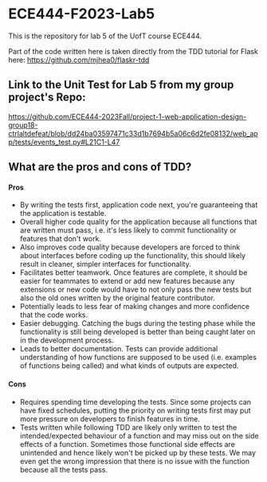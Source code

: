 # ECE444-F2023-Lab5

This is the repository for lab 5 of the UofT course ECE444.

Part of the code written here is taken directly from the TDD tutorial for Flask here: https://github.com/mjhea0/flaskr-tdd

## Link to the Unit Test for Lab 5 from my group project's Repo:
https://github.com/ECE444-2023Fall/project-1-web-application-design-group18-ctrlaltdefeat/blob/dd24ba03597471c33d1b7694b5a06c6d2fe08132/web_app/tests/events_test.py#L21C1-L47 

## What are the pros and cons of TDD?

#### Pros
- By writing the tests first, application code next, you're guaranteeing that the application is testable.
- Overall higher code quality for the application because all functions that are written must pass, i.e. it's less likely to commit functionality or features that don't work.
- Also improves code quality because developers are forced to think about interfaces before coding up the functionality, this should likely result in cleaner, simpler interfaces for functionality.
- Facilitates better teamwork. Once features are complete, it should be easier for teammates to extend or add new features because any extensions or new code would have to not only pass the new tests but also the old ones written by the original feature contributor.
- Potentially leads to less fear of making changes and more confidence that the code works.
- Easier debugging. Catching the bugs during the testing phase while the functionality is still being developed is better than being caught later on in the development process.
- Leads to better documentation. Tests can provide additional understanding of how functions are supposed to be used (i.e. examples of functions being called) and what kinds of outputs are expected.
#### Cons
- Requires spending time developing the tests. Since some projects can have fixed schedules, putting the priority on writing tests first may put more pressure on developers to finish features in time.
- Tests written while following TDD are likely only written to test the intended/expected behaviour of a function and may miss out on the side effects of a function. Sometimes those functional side effects are unintended and hence likely won't be picked up by these tests. We may even get the wrong impression that there is no issue with the function because all the tests pass.
